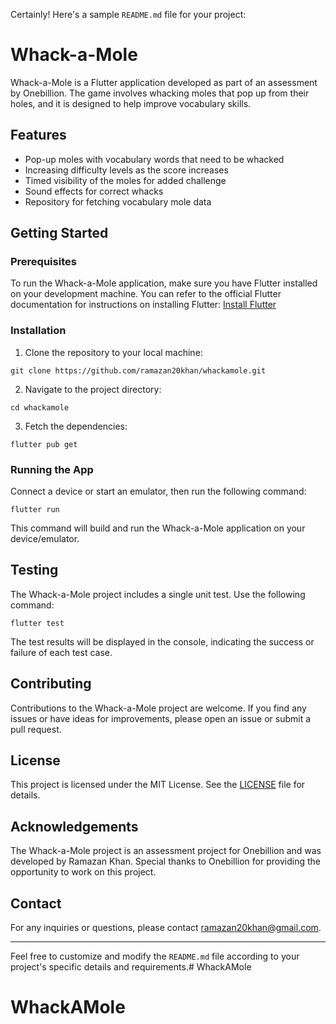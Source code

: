 Certainly! Here's a sample `README.md` file for your project:

# Whack-a-Mole

Whack-a-Mole is a Flutter application developed as part of an assessment by Onebillion. The game involves whacking moles that pop up from their holes, and it is designed to help improve vocabulary skills.

## Features

- Pop-up moles with vocabulary words that need to be whacked
- Increasing difficulty levels as the score increases
- Timed visibility of the moles for added challenge
- Sound effects for correct whacks
- Repository for fetching vocabulary mole data

## Getting Started

### Prerequisites

To run the Whack-a-Mole application, make sure you have Flutter installed on your development machine. You can refer to the official Flutter documentation for instructions on installing Flutter: [Install Flutter](https://flutter.dev/docs/get-started/install)

### Installation

1. Clone the repository to your local machine:

```
git clone https://github.com/ramazan20khan/whackamole.git
```

2. Navigate to the project directory:

```
cd whackamole
```

3. Fetch the dependencies:

```
flutter pub get
```

### Running the App

Connect a device or start an emulator, then run the following command:

```
flutter run
```

This command will build and run the Whack-a-Mole application on your device/emulator.

## Testing

The Whack-a-Mole project includes a single unit test. Use the following command:

```
flutter test
```

The test results will be displayed in the console, indicating the success or failure of each test case.

## Contributing

Contributions to the Whack-a-Mole project are welcome. If you find any issues or have ideas for improvements, please open an issue or submit a pull request.

## License

This project is licensed under the MIT License. See the [LICENSE](LICENSE) file for details.

## Acknowledgements

The Whack-a-Mole project is an assessment project for Onebillion and was developed by Ramazan Khan. Special thanks to Onebillion for providing the opportunity to work on this project.

## Contact

For any inquiries or questions, please contact ramazan20khan@gmail.com.

---

Feel free to customize and modify the `README.md` file according to your project's specific details and requirements.# WhackAMole
# WhackAMole
